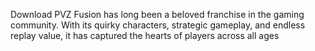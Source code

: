 Download PVZ Fusion has long been a beloved franchise in the gaming community. With its quirky characters, strategic gameplay, and endless replay value, it has captured the hearts of players across all ages
